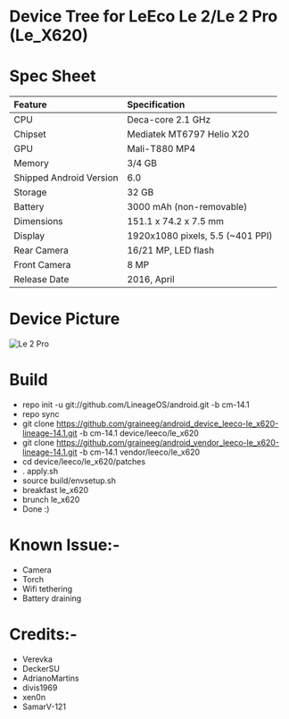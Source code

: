 # Device Tree for LeEco Le 2/Le 2 Pro (Le_X620)

# Spec Sheet

| Feature                 | Specification                     |
| :---------------------- | :-------------------------------- |
| CPU                     | Deca-core 2.1 GHz                 |
| Chipset                 | Mediatek MT6797 Helio X20         |
| GPU                     | Mali-T880 MP4                     |
| Memory                  | 3/4 GB                            |
| Shipped Android Version | 6.0                               |
| Storage                 | 32 GB                             |
| Battery                 | 3000 mAh (non-removable)          |
| Dimensions              | 151.1 x 74.2 x 7.5 mm             |
| Display                 | 1920x1080 pixels, 5.5 (~401 PPI)  |
| Rear Camera             | 16/21 MP, LED flash               |
| Front Camera            | 8 MP                              |
| Release Date            | 2016, April                       |

# Device Picture

![Le 2 Pro](http://cdn2.gsmarena.com/vv/pics/leeco/le-eco-le2.jpg "LeEco Le 2")

   # Build
   * repo init -u git://github.com/LineageOS/android.git -b cm-14.1
   * repo sync
   * git clone https://github.com/graineeg/android_device_leeco-le_x620-lineage-14.1.git -b cm-14.1 device/leeco/le_x620
   * git clone https://github.com/graineeg/android_vendor_leeco-le_x620-lineage-14.1.git -b cm-14.1 vendor/leeco/le_x620
   * cd device/leeco/le_x620/patches
   * . apply.sh
   * source build/envsetup.sh
   * breakfast le_x620
   * brunch le_x620
   * Done :)
   
   # Known Issue:-
   * Camera
   * Torch
   * Wifi tethering
   * Battery draining
   
   # Credits:-
   * Verevka
   * DeckerSU
   * AdrianoMartins
   * divis1969
   * xen0n
   * SamarV-121

